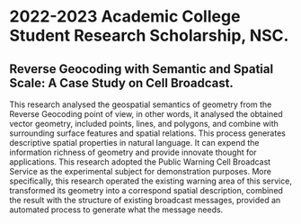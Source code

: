 # 2022-2023 Academic College Student Research Scholarship, NSC.
## Reverse Geocoding with Semantic and Spatial Scale: A Case Study on Cell Broadcast.
This research analysed the geospatial semantics of geometry from the Reverse Geocoding point of view, in other words, it analysed the obtained vector geometry, included points, lines, and polygons, and combine with surrounding surface features and spatial relations. This process generates descriptive spatial properties in natural language. It can expend the information richness of geometry and provide innovate thought for applications. This research adopted the Public Warning Cell Broadcast Service  as the experimental subject for demonstration purposes. More specifically, this research operated the existing warning area of this service, transformed its geometry into a correspond spatial description, combined the result with the structure of existing broadcast messages, provided an automated process to generate what the message needs.

